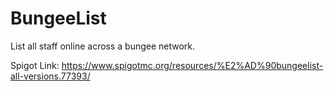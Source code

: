 # BungeeList
List all staff online across a bungee network.

Spigot Link: https://www.spigotmc.org/resources/%E2%AD%90bungeelist-all-versions.77393/
